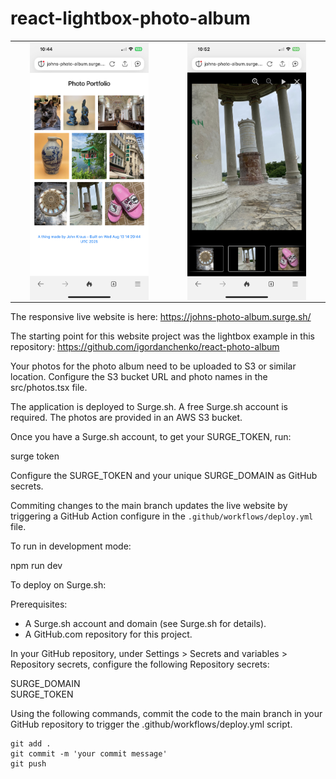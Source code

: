 # react-lightbox-photo-album

<table>
<tr><td>
<img src="images/phone.png" width="80%" alt="Phone image" style="margin: auto; display: block;" />
</td>
<td>
<img src="images/phone2.png" width="80%" alt="Phone image 2" style="margin: auto; display: block;"  />
</td>
</tr>
</table>

The responsive live website is here: https://johns-photo-album.surge.sh/

The starting point for this website project was the lightbox example in this repository: https://github.com/igordanchenko/react-photo-album

Your photos for the photo album need to be uploaded to S3 or similar location.  Configure the S3 bucket URL and photo names in the src/photos.tsx file.

The application is deployed to Surge.sh.  A free Surge.sh account is required.  The photos are provided in an AWS S3 bucket.

Once you have a Surge.sh account, to get your SURGE_TOKEN, run:

surge token

Configure the SURGE_TOKEN and your unique SURGE_DOMAIN as GitHub secrets.

Commiting changes to the main branch updates the live website by triggering a GitHub Action configure in the `.github/workflows/deploy.yml` file.  

To run in development mode:

npm run dev

To deploy on Surge.sh:

Prerequisites:

- A Surge.sh account and domain (see Surge.sh for details).
- A GitHub.com repository for this project.

In your GitHub repository, under Settings > Secrets and variables > Repository secrets, configure the following Repository secrets:

SURGE_DOMAIN <br>
SURGE_TOKEN

Using the following commands, commit the code to the main branch in your GitHub repository to trigger the .github/workflows/deploy.yml script.
```shell
git add .
git commit -m 'your commit message'
git push
```
